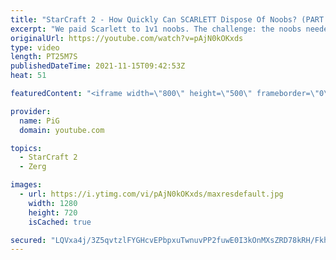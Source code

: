 ```yaml
---
title: "StarCraft 2 - How Quickly Can SCARLETT Dispose Of Noobs? (PART 2) | Holdout Challenge"
excerpt: "We paid Scarlett to 1v1 noobs. The challenge: the noobs needed to stay in the match as long as possible while Scarlett did her best to cheese the heck out of them. THIS TIME: She also faced off against the winner of the first Smooth Brain Audition, Santa Claws. Was his dome glassy enough to stay in the"
originalUrl: https://youtube.com/watch?v=pAjN0kOKxds
type: video
length: PT25M7S
publishedDateTime: 2021-11-15T09:42:53Z
heat: 51

featuredContent: "<iframe width=\"800\" height=\"500\" frameborder=\"0\" src=\"https://www.youtube.com/embed/pAjN0kOKxds\" allow=\"accelerometer; autoplay; encrypted-media; gyroscope; picture-in-picture\" allowfullscreen></iframe>"

provider:
  name: PiG
  domain: youtube.com

topics:
  - StarCraft 2
  - Zerg

images:
  - url: https://i.ytimg.com/vi/pAjN0kOKxds/maxresdefault.jpg
    width: 1280
    height: 720
    isCached: true

secured: "LQVxa4j/3Z5qvtzlFYGHcvEPbpxuTwnuvPP2fuwE0I3kOnMXsZRD78kRH/FkhEUeDTVDCl3hQa+3zFDBN52R8G+UIuapdpmhyeMqCmWDj/G4cMc+yuPCdmzXtmLBzBA3WG4Bm/vygAw14cFHGQGUBgiE4eQNpQbcVGOeKd2pRlaQzTprtTSf6SH3vptJAfhZfItE8gmo5pRpSvCopj3f9GSpNYKz4DjbsHNbCOP5zcoOqkROA5K35JiqUTBi/vkNUR6D5iT5YTrRBLDYAxRFElxgIpk+KLQXETsA1Mllfhn83zIVz7l8xF8ri3uoXVmwwNOE9TGWkzlE+EL0U6euyJtCj3+2XB1qgHhGZzKOlQV4/BA8EDwTLJEHcjms/5bnaUqNG38bHavSBKW3uhycLIpw3dh7qjDGHx2E2uxPUX4=;5ePcWKkJiEE0nZaYB+eaqg=="
---
```


